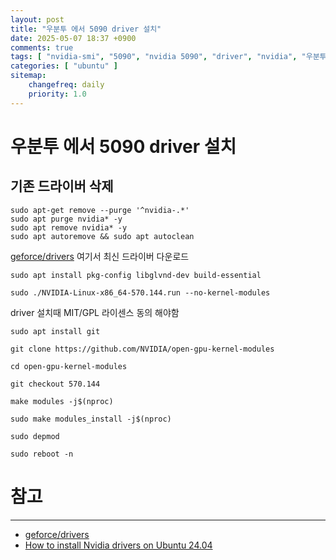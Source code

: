 ```yaml
---
layout: post
title: "우분투 에서 5090 driver 설치"
date: 2025-05-07 18:37 +0900
comments: true
tags: [ "nvidia-smi", "5090", "nvidia 5090", "driver", "nvidia", "우분투", "ubuntu", "드라이버" ]
categories: [ "ubuntu" ]
sitemap:
    changefreq: daily
    priority: 1.0
---
```


# 우분투 에서 5090 driver 설치

## 기존 드라이버 삭제
```
sudo apt-get remove --purge '^nvidia-.*'
sudo apt purge nvidia* -y
sudo apt remove nvidia* -y
sudo apt autoremove && sudo apt autoclean

```

[geforce/drivers](https://www.nvidia.com/ko-kr/geforce/drivers/) 여기서 최신 드라이버 다운로드

```
sudo apt install pkg-config libglvnd-dev build-essential
```

```
sudo ./NVIDIA-Linux-x86_64-570.144.run --no-kernel-modules
```

driver 설치때 MIT/GPL 라이센스 동의 해야함

```
sudo apt install git
```

```
git clone https://github.com/NVIDIA/open-gpu-kernel-modules
```

```
cd open-gpu-kernel-modules
```

```
git checkout 570.144
```

```
make modules -j$(nproc)
```

```
sudo make modules_install -j$(nproc)
```

```
sudo depmod
```

```
sudo reboot -n
```

# 참고

-----

* [geforce/drivers](https://www.nvidia.com/ko-kr/geforce/drivers/)
* [How to install Nvidia drivers on Ubuntu 24.04](https://hiseon.me/general/how-to-install-nvidia-drivers-on-ubuntu-24-04/)
